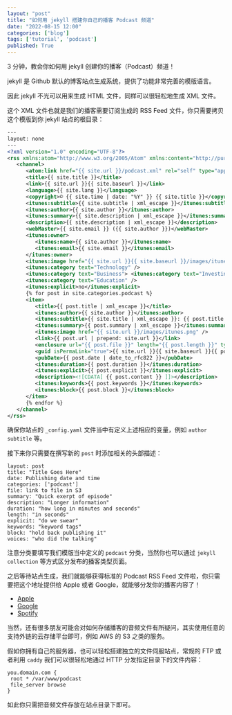 ```yaml
---
layout: "post"
title: "如何用 jekyll 搭建你自己的播客 Podcast 频道"
date: "2022-08-15 12:00"
categories: ['blog']
tags: ['tutorial', 'podcast']
published: True
---
```


3 分钟，教会你如何用 jekyll 创建你的播客（Podcast）频道！

<!--more-->

jekyll 是 Github 默认的博客站点生成系统，提供了功能非常完善的模版语言。

因此 jekyll 不光可以用来生成 HTML 文件，同样可以很轻松地生成 XML 文件。

这个 XML 文件也就是我们的播客需要订阅生成的 RSS Feed 文件，你只需要拷贝这个模版到你 jekyll 站点的根目录：

```xml
---
layout: none
---
<?xml version="1.0" encoding="UTF-8"?>
<rss xmlns:atom="http://www.w3.org/2005/Atom" xmlns:content="http://purl.org/rss/1.0/modules/content/" xmlns:itunes="http://www.itunes.com/dtds/podcast-1.0.dtd" version="2.0" xml:lang="{{ site.lang }}">
   <channel>
      <atom:link href="{{ site.url }}/podcast.xml" rel="self" type="application/rss+xml" />
      <title>{{ site.title }}</title>
      <link>{{ site.url }}{{ site.baseurl }}</link>
      <language>{{ site.lang }}</language>
      <copyright>© {{ site.time | date: "%Y" }} {{ site.title }}</copyright>
      <itunes:subtitle>{{ site.subtitle | xml_escape }}</itunes:subtitle>
      <itunes:author>{{ site.author }}</itunes:author>
      <itunes:summary>{{ site.description | xml_escape }}</itunes:summary>
      <description>{{ site.description | xml_escape }}</description>
      <webMaster>{{ site.email }} ({{ site.author }})</webMaster>
      <itunes:owner>
         <itunes:name>{{ site.author }}</itunes:name>
         <itunes:email>{{ site.email }}</itunes:email>
      </itunes:owner>
      <itunes:image href="{{ site.url }}{{ site.baseurl }}/images/itunes.png" />
      <itunes:category text="Technology" />
      <itunes:category text="Business"> <itunes:category text="Investing" /></itunes:category>
      <itunes:category text="Education" />
      <itunes:explicit>no</itunes:explicit>
      {% for post in site.categories.podcast %}
      <item>
         <title>{{ post.title | xml_escape }}</title>
         <itunes:author>{{ site.author }}</itunes:author>
         <itunes:subtitle>{{ site.title | xml_escape }}: {{ post.title | xml_escape }}</itunes:subtitle>
         <itunes:summary>{{ post.summary | xml_escape }}</itunes:summary>
         <itunes:image href="{{ site.url }}/images/itunes.png" />
         <link>{{ post.url | prepend: site.url }}</link>
         <enclosure url="{{ post.file }}" length="{{ post.length }}" type="audio/x-m4a" />
         <guid isPermaLink="true">{{ site.url }}{{ site.baseurl }}{{ post.url }}</guid>
         <pubDate>{{ post.date | date_to_rfc822 }}</pubDate>
         <itunes:duration>{{ post.duration }}</itunes:duration>
         <itunes:explicit>{{ post.explicit }}</itunes:explicit>
         <description><![CDATA[ {{ post.content }} ]]></description>
         <itunes:keywords>{{ post.keywords }}</itunes:keywords>
         <itunes:block>{{ post.block }}</itunes:block>
      </item>
      {% endfor %}
   </channel>
</rss>
```

确保你站点的 `_config.yaml` 文件当中有定义上述相应的变量，例如 `author` `subtitle` 等。

接下来你只需要在撰写新的 `post` 时添加相关的头部描述：

```
layout: post
title: "Title Goes Here"
date: Publishing date and time
categories: ['podcast']
file: link to file in S3
summary: "Quick exerpt of episode"
description: "Longer information"
duration: "how long in minutes and seconds" 
length: "in seconds"
explicit: "do we swear" 
keywords: "keyword tags"
block: "hold back publishing it" 
voices: "who did the talking"
```

注意分类要填写我们模版当中定义的 `podcast` 分类，当然你也可以通过 `jekyll collection` 等方式区分发布的播客类型页面。

之后等待站点生成，我们就能够获得标准的 Podcast RSS Feed 文件啦，你只需要把这个地址提供给 Apple 或者 Google，就能够分发你的播客内容了！

* [Apple](https://podcastsconnect.apple.com/)
* [Google](https://podcasts.google.com/)
* [Spotify](https://podcasters.spotify.com/)

当然，还有很多朋友可能会对如何存储播客的音频文件有所疑问，其实使用任意的支持外链的云存储平台即可，例如 AWS 的 S3 之类的服务。

假如你拥有自己的服务器，也可以轻松搭建独立的文件伺服站点，常规的 FTP 或者利用 `caddy` 我们可以很轻松地通过 HTTP 分发指定目录下的文件内容：

```
you.domain.com {
 root * /var/www/podcast
 file_server browse
}
```

如此你只需把音频文件存放在站点目录下即可。







